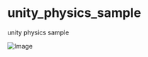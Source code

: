 # unity_physics_sample
 unity physics sample

![Image](https://github.com/user-attachments/assets/b93a3347-a7c3-4894-8fa5-4f1934f07fd4)
